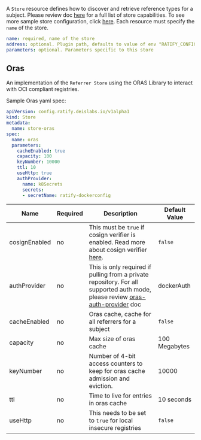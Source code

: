 A `Store` resource defines how to discover and retrieve reference types for a subject.
Please review doc [here](https://github.com/deislabs/ratify/blob/main/docs/developer/store.md) for a full list of store capabilities. 
To see more sample store configuration, click [here](../../../config/samples/). Each resource must specify the `name` of the store.
 
```yml
name: required, name of the store
address: optional. Plugin path, defaults to value of env "RATIFY_CONFIG" or "~/.ratify/plugins"
parameters: optional. Parameters specific to this store
```

## Oras

An implementation of the `Referrer Store` using the ORAS Library to interact with OCI compliant registries.

Sample Oras yaml spec:
```yml
apiVersion: config.ratify.deislabs.io/v1alpha1
kind: Store
metadata:
  name: store-oras
spec:
  name: oras
  parameters: 
    cacheEnabled: true
    capacity: 100
    keyNumber: 10000
    ttl: 10
    useHttp: true  
    authProvider:
      name: k8Secrets
      secrets: 
      - secretName: ratify-dockerconfig
```


| Name        | Required | Description | Default Value |
| ----------- | -------- | ----------- | ------------- | 
| cosignEnabled      | no    |   This must be `true` if cosign verifier is enabled. Read more about cosign verifier [here](https://github.com/deislabs/ratify/blob/main/plugins/verifier/cosign/README.md).        |   `false`       |
| authProvider      | no    |      This is only required if pulling from a private repository. For all supported auth mode, please review [oras-auth-provider](https://github.com/deislabs/ratify/blob/main/docs/reference/oras-auth-provider.md) doc  |   dockerAuth            |
| cacheEnabled      | no    |   Oras cache, cache for all referrers for a subject     |   `false`            |
| capacity      | no    |   Max size of oras cache      |   100 Megabytes        |
| keyNumber   | no     |  Number of 4-bit access counters to keep for oras cache admission and eviction.     |  10000       |
| ttl      | no    |    Time to live for entries in oras cache        |   10 seconds            |
| useHttp      | no    |  This needs to be set to `true` for  local insecure registries           |  `false`     |


